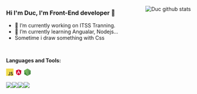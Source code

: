 
<a href="https://github.com/duca7"><img align="right" src="https://github-readme-stats.vercel.app/api?username=duca7&show_icons=true&theme=dracula" alt="Duc github stats" /></a>
### Hi I'm Duc, I'm Front-End developer 👋


- 🔭 I’m currently working on ITSS Tranning.
- 🌱 I’m currently learning Angualar, Nodejs...
-  Sometime i draw something with Css 
<br>



**Languages and Tools:**

<code><img height="20" src="https://raw.githubusercontent.com/github/explore/80688e429a7d4ef2fca1e82350fe8e3517d3494d/topics/javascript/javascript.png"></code>
<code><img height="20" src="https://raw.githubusercontent.com/github/explore/80688e429a7d4ef2fca1e82350fe8e3517d3494d/topics/angular/angular.png"></code>
<code><img height="20" src="https://raw.githubusercontent.com/github/explore/80688e429a7d4ef2fca1e82350fe8e3517d3494d/topics/nodejs/nodejs.png"></code>


<a href="https://github.com/duca7/IT-Blog">
  <img align="left" src="https://github-readme-stats.vercel.app/api/pin/?username=duca7&repo=IT-Blog&theme=dracula" />
</a>

<a href="https://github.com/duca7/Css-Art">
  <img align="left" src="https://github-readme-stats.vercel.app/api/pin/?username=duca7&repo=Css-Art&theme=dracula" />
</a>

<a href="https://github.com/duca7/The-Vap-Coffee">
  <img align="left" src="https://github-readme-stats.vercel.app/api/pin/?username=duca7&repo=The-Vap-Coffee&theme=dracula" />
</a>

<a href="https://github.com/duca7/Students-Management">
  <img align="left" src="https://github-readme-stats.vercel.app/api/pin/?username=duca7&repo=Students-Management&theme=dracula" />
</a>
